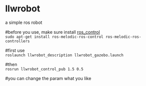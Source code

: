 # llwrobot
a simple ros robot

#before you use, make sure install [ros_control](https://wiki.ros.org/ros_control)  
`sudo apt-get install ros-melodic-ros-control ros-melodic-ros-controllers`

#first use  
`roslaunch llwrobot_description llwrobot_gazebo.launch`

#then  
`rosrun llwrobot_control_pub 1.5 0.5`

#you can change the param what you like
